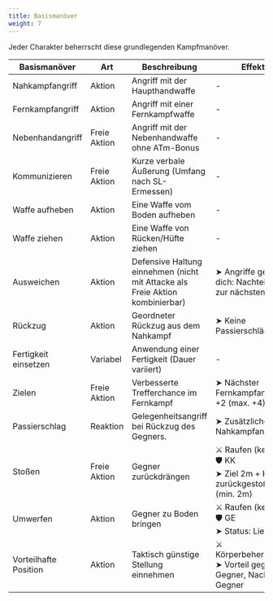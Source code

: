 ```yaml
---
title: Basismanöver
weight: 7
---
```

Jeder Charakter beherrscht diese grundlegenden Kampfmanöver.

| Basismanöver | Art | Beschreibung | Effekte |
| --- | --- | --- | --- |
| Nahkampfangriff | Aktion | Angriff mit der Haupthandwaffe | - |
| Fernkampfangriff | Aktion | Angriff mit einer Fernkampfwaffe | - |
| Nebenhandangriff | Freie Aktion | Angriff mit der Nebenhandwaffe ohne ATm-Bonus | - |
| Kommunizieren | Freie Aktion | Kurze verbale Äußerung (Umfang nach SL-Ermessen) | - |
| Waffe aufheben | Aktion | Eine Waffe vom Boden aufheben | - |
| Waffe ziehen | Aktion | Eine Waffe von Rücken/Hüfte ziehen | - |
| Ausweichen | Aktion | Defensive Haltung einnehmen (nicht mit Attacke als Freie Aktion kombinierbar) |  ➤ Angriffe gegen dich: Nachteil (bis zur nächsten Runde) |
| Rückzug | Aktion | Geordneter Rückzug aus dem Nahkampf | ➤ Keine Passierschläge |
| Fertigkeit einsetzen | Variabel | Anwendung einer Fertigkeit (Dauer variiert) | - |
| Zielen | Freie Aktion | Verbesserte Trefferchance im Fernkampf | ➤ Nächster Fernkampfangriff: +2 (max. +4) |
| Passierschlag | Reaktion | Gelegenheitsangriff bei Rückzug des Gegners. | ➤ Zusätzlicher Nahkampfangriff |
| Stoßen | Freie Aktion | Gegner zurückdrängen | ⚔ Raufen (keine TP)<br>🛡 KK<br>➤ Ziel 2m + KKm zurückgestoßen (min. 2m) |
| Umwerfen | Aktion | Gegner zu Boden bringen | ⚔ Raufen (keine TP)<br>🛡 GE<br>➤ Status: Liegend |
| Vorteilhafte Position | Aktion | Taktisch günstige Stellung einnehmen | ⚔ Körperbeherrschung<br>➤ Vorteil gegen Gegner, Nachteil für Gegner |